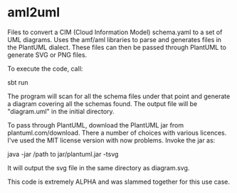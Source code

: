 # aml2uml

Files to convert a CIM (Cloud Information Model) schema.yaml to a set of UML diagrams.  Uses the amf/aml libraries to parse
and generates files in the PlantUML dialect.  These files can then be passed through PlantUML to generate SVG or PNG files.

To execute the code, call:

   sbt run <path to a CIM entity group>

The program will scan for all the schema files under that
point and generate a diagram covering all the schemas found.  The output file will be "diagram.uml" in the initial directory.

To pass through PlantUML, download the PlantUML jar from plantuml.com/download.  There a number of choices with various 
licences.  I've used the MIT license version with now problems.  Invoke the jar as:

   java -jar /path to jar/plantuml.jar -tsvg <path to diagram.uml file>

It will output the svg file in the same directory as diagram.svg.

This code is extremely ALPHA and was slammed together for this use case.
